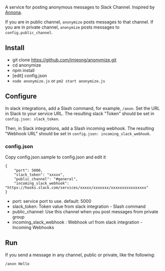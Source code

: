 A service for posting anonymous messages to Slack Channel. Inspired by [Annona](https://github.com/rounds/annona).

If you are in public channel, `anonymize` posts messages to that channel. If you are in private channel, `anonymize` posts messages to `config.public_channel`.


## Install 

- git clone https://github.com/jmjeong/anonymize.git
- cd anonymize
- npm install
- [edit] config.json
- `node anonymize.js` or `pm2 start anonymize.js`

## Configure

In slack integrations, add a Slash command, for example, `/anon`. Set the URL in Slack to your service URL. The resulting slack "Token" should be set in `config.json: slack_token`.

Then, in Slack integrations, add a Slash incoming webhook. The resulting "Webhook URL" should be set in `config.json: incoming_slack_webhook`.


### config.json

Copy config.json.sample to config.json and edit it 

```
{
    "port": 5000,
    "slack_token": "xxxxx",
    "public_channel": "#general",
    "incoming_slack_webhook": "https://hooks.slack.com/services/xxxxx/xxxxxxx/xxxxxxxxxxxxxxxx"
}
```

- port: service port to use. default: 5000
- slack_token: Token value from slack integration - Slash command
- public_channel: Use this channel when you post messages from private group
- incoming_slack_webhook : Webhook url from slack integration - Incoming Webhooks


## Run

If you send a message in any channel, public or private, like the following:

```
/anon Hello
```
